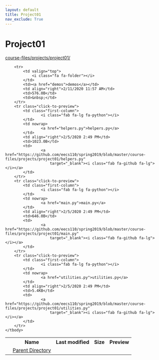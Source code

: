 ```yaml
---
layout: default
title: Project01
nav_exclude: True
---
```


# Project01

[course-files/projects/project01/](.)

<table class="tbl-files">
    <tbody>
        <tr>
            <th valign="top"></th>
            <th>Name</th>
            <th>Last modified</th>
            <th>Size</th>
            <th>Preview</th>
        </tr>
        <tr>
            <td valign="top">
                <i class="fa fa-folder-open"></i>
            </td>
            <td><a href="../">Parent Directory</a></td>
            <td>&nbsp;</td>
            <td>&nbsp;</td>
            <td>&nbsp;</td>
        </tr>

        <tr>
            <td valign="top">
                <i class="fa fa-folder"></i>
            </td>
            <td><a href="demos">demos</a></td>
            <td align="right">2/11/2020 11:57 AM</td>
            <td>576.0B</td>
            <td>&nbsp;</td>
        </tr>
        <tr class="click-to-preview">
            <td class="first-column">
                    <i class="fab fa-lg fa-python"></i>
            </td>
            <td nowrap>
                    <a href="helpers.py">helpers.py</a>
            </td>
            <td align="right">2/5/2020 2:49 PM</td>
            <td>1023.0B</td>
            <td>
                    <a href="https://github.com/eecs110/spring2019/blob/master/course-files/projects/project01/helpers.py"
                        target="_blank"><i class="fab fa-github fa-lg"></i></a>
            </td>
        </tr>
        <tr class="click-to-preview">
            <td class="first-column">
                    <i class="fab fa-lg fa-python"></i>
            </td>
            <td nowrap>
                    <a href="main.py">main.py</a>
            </td>
            <td align="right">2/5/2020 2:49 PM</td>
            <td>646.0B</td>
            <td>
                    <a href="https://github.com/eecs110/spring2019/blob/master/course-files/projects/project01/main.py"
                        target="_blank"><i class="fab fa-github fa-lg"></i></a>
            </td>
        </tr>
        <tr class="click-to-preview">
            <td class="first-column">
                    <i class="fab fa-lg fa-python"></i>
            </td>
            <td nowrap>
                    <a href="utilities.py">utilities.py</a>
            </td>
            <td align="right">2/5/2020 2:49 PM</td>
            <td>5.4KB</td>
            <td>
                    <a href="https://github.com/eecs110/spring2019/blob/master/course-files/projects/project01/utilities.py"
                        target="_blank"><i class="fab fa-github fa-lg"></i></a>
            </td>
        </tr>
    </tbody>
</table>

